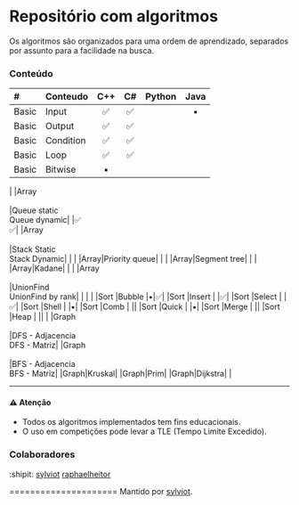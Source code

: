 # Repositório com algoritmos

Os algoritmos são organizados para uma ordem de aprendizado, separados por assunto para a facilidade na busca.


### Conteúdo


|# 		|Conteudo 	|C++				 |C#				  |Python	|Java	|
|:---	|:---		|:---:				 |:---:				  |:---:	|:---:	|
|Basic	|Input		|:white_check_mark:	 |:white_check_mark:  |			|	:black_small_square: |
|Basic	|Output		|:white_check_mark:	 |:white_check_mark:  |			|		|
|Basic	|Condition	|:white_check_mark:	 |:white_check_mark:  |			|		|
|Basic	|Loop		|:white_check_mark:	 |:white_check_mark:  |			|		|
|Basic	|Bitwise	|:black_small_square:| |
|
|Array<br><br>|Queue static<br>Queue dynamic| |:white_check_mark:<br>:white_check_mark:|
|Array<br><br>|Stack Static<br>Stack Dynamic| | |
|Array|Priority queue| | |
|Array|Segment tree| | |
|Array|Kadane| | |
|Array<br><br>|UnionFind<br>UnionFind by rank|	|	|
|
|Sort	|Bubble		|:black_small_square:|:white_check_mark:|
|Sort	|Insert		|	|:white_check_mark:|
|Sort	|Select		|	|:white_check_mark:|
|Sort	|Shell		|	|:black_small_square:|
|Sort	|Comb		|	||
|Sort	|Quick		|	|:black_small_square:|
|Sort	|Merge		|	||
|Sort	|Heap		|	||
|
|Graph<br><br>|DFS - Adjacencia<br>DFS - Matriz|
|Graph<br><br>|BFS - Adjacencia<br>BFS - Matriz|
|Graph|Kruskal|
|Graph|Prim|
|Graph|Dijkstra|
|

____________________
#### :warning: Atenção
* Todos os algoritmos implementados tem fins educacionais.
* O uso em competições pode levar a TLE (Tempo Limite Excedido).

### Colaboradores

:shipit: [sylviot](https://github.com/sylviot)
[raphaelheitor](https://github.com/raphaelheitor)

=====================
Mantido por [sylviot](https://github.com/sylviot).
